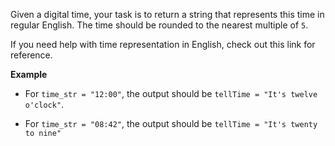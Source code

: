 Given a digital time, your task is to return a string that represents this time in regular English. The time should be rounded to the nearest multiple of `5`.

If you need help with time representation in English, check out this link for reference.

**Example**

* For `time_str = "12:00"`, the output should be
    `tellTime = "It's twelve o'clock"`.

* For `time_str = "08:42"`, the output should be
    `tellTime = "It's twenty to nine"`

